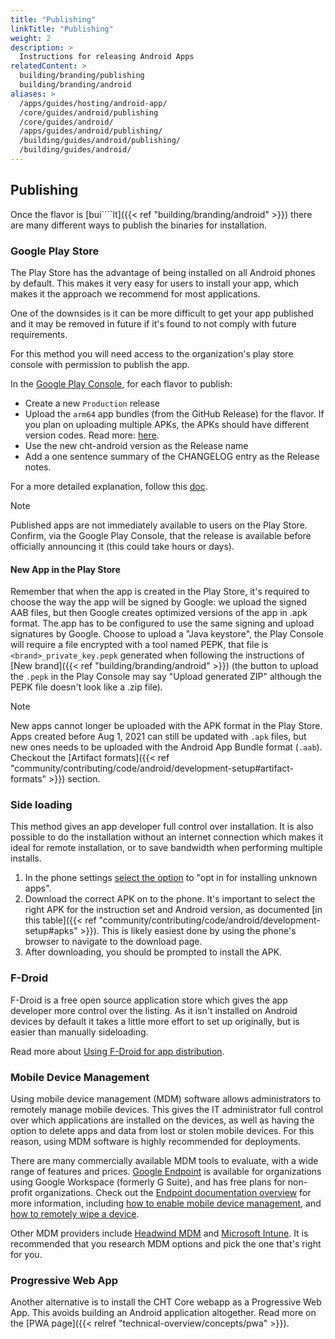 ```yaml
---
title: "Publishing"
linkTitle: "Publishing"
weight: 2
description: >
  Instructions for releasing Android Apps
relatedContent: >
  building/branding/publishing
  building/branding/android
aliases: >
  /apps/guides/hosting/android-app/
  /core/guides/android/publishing
  /core/guides/android/
  /apps/guides/android/publishing/
  /building/guides/android/publishing/
  /building/guides/android/
---
```


## Publishing

Once the flavor is [bui````lt]({{< ref "building/branding/android" >}}) there are many different ways to publish the binaries for installation.

### Google Play Store

The Play Store has the advantage of being installed on all Android phones by default. This makes it very easy for users to install your app, which makes it the approach we recommend for most applications.

One of the downsides is it can be more difficult to get your app published and it may be removed in future if it's found to not comply with future requirements.

For this method you will need access to the organization's play store console with permission to publish the app.

In the [Google Play Console](https://play.google.com/console), for each flavor to publish:
- Create a new `Production` release
- Upload the `arm64` app bundles (from the GitHub Release) for the flavor. If you plan on uploading multiple APKs, the APKs should have different version codes. Read more: [here](https://developer.android.com/google/play/publishing/multiple-apks#Rules).
- Use the new cht-android version as the Release name
- Add a one sentence summary of the CHANGELOG entry as the Release notes.

For a more detailed explanation, follow this [doc](https://support.google.com/googleplay/android-developer/answer/9859751?hl=en).

> [!NOTE]
> Published apps are not immediately available to users on the Play Store. Confirm, via the Google Play Console, that the release is available before officially announcing it (this could take hours or days).

#### New App in the Play Store

Remember that when the app is created in the Play Store, it's required to choose the way the app will be signed by Google: we upload the signed AAB files, but then Google creates optimized versions of the app in .apk format. The app has to be configured to use the same signing and upload signatures by Google. Choose to upload a "Java keystore", the Play Console will require a file encrypted with a tool named PEPK, that file is `<brand>_private_key.pepk` generated when following the instructions of [New brand]({{< ref "building/branding/android" >}}) (the button to upload the `.pepk` in the Play Console may say "Upload generated ZIP" although the PEPK file doesn't look like a .zip file).

> [!NOTE]
> New apps cannot longer be uploaded with the APK format in the Play Store. Apps created before Aug 1, 2021 can still be updated with `.apk` files, but new ones needs to be uploaded with the Android App Bundle format (`.aab`). Checkout the [Artifact formats]({{< ref "community/contributing/code/android/development-setup#artifact-formats" >}}) section.

### Side loading

This method gives an app developer full control over installation. It is also possible to do the installation without an internet connection which makes it ideal for remote installation, or to save bandwidth when performing multiple installs.

1. In the phone settings [select the option](https://developer.android.com/distribute/marketing-tools/alternative-distribution#unknown-sources) to "opt in for installing unknown apps".
2. Download the correct APK on to the phone. It's important to select the right APK for the instruction set and Android version, as documented [in this table]({{< ref "community/contributing/code/android/development-setup#apks" >}}).  This is likely easiest done by using the phone's browser to navigate to the download page.
3. After downloading, you should be prompted to install the APK.

### F-Droid

F-Droid is a free open source application store which gives the app developer more control over the listing. As it isn't installed on Android devices by default it takes a little more effort to set up originally, but is easier than manually sideloading.

Read more about [Using F-Droid for app distribution](https://medic.org/stories/using-f-droid-for-app-distribution-a-product-experiment/).

### Mobile Device Management

Using mobile device management (MDM) software allows administrators to remotely manage mobile devices. This gives the IT administrator full control over which applications are installed on the devices, as well as having the option to delete apps and data from lost or stolen mobile devices. For this reason, using MDM software is highly recommended for deployments.

There are many commercially available MDM tools to evaluate, with a wide range of features and prices. [Google Endpoint](https://workspace.google.com/intl/en_us/products/admin/endpoint/) is available for organizations using Google Workspace (formerly G Suite), and has free plans for non-profit organizations. Check out the [Endpoint documentation overview](https://support.google.com/a/answer/1734200) for more information, including [how to enable mobile device management](https://support.google.com/a/answer/7400753), and [how to remotely wipe a device](https://support.google.com/a/answer/173390).

Other MDM providers include [Headwind MDM](https://h-mdm.com/) and [Microsoft Intune](https://docs.microsoft.com/en-us/mem/intune/). It is recommended that you research MDM options and pick the one that's right for you.

### Progressive Web App

Another alternative is to install the CHT Core webapp as a Progressive Web App. This avoids building an Android application altogether. Read more on the [PWA page]({{< relref "technical-overview/concepts/pwa" >}}).
